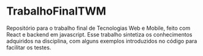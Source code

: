 # TrabalhoFinalTWM
Repositório para o trabalho final de Tecnologias Web e Mobile, feito com React e backend em javascript.
Esse trabalho sintetiza os conhecimentos adquiridos na disciplina, com alguns exemplos introduzidos no código para facilitar os testes.
